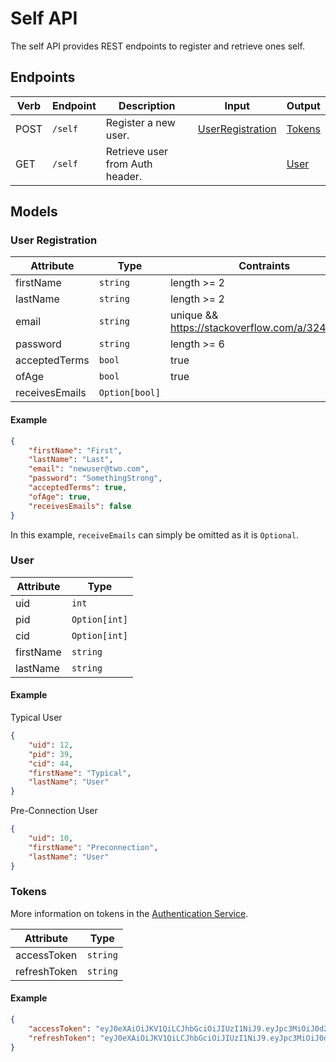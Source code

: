 # Self API
The self API provides REST endpoints to register and retrieve ones self.

## Endpoints
| Verb | Endpoint | Description                     | Input                                  | Output            |
|------|----------|---------------------------------|----------------------------------------|-------------------|
| POST | `/self`  | Register a new user.            | [UserRegistration](#User-Registration) | [Tokens](#Tokens) |
| GET  | `/self`  | Retrieve user from Auth header. |                                        | [User](#User)     |

## Models
### User Registration
| Attribute      | Type           | Contraints                           |
|----------------|----------------|--------------------------------------|
| firstName      | `string`       | length >= 2                          |
| lastName       | `string`       | length >= 2                          |
| email          | `string`       | unique && https://stackoverflow.com/a/32445372 |
| password       | `string`       | length >= 6                          |
| acceptedTerms  | `bool`         | true                              |
| ofAge          | `bool`         | true                              |
| receivesEmails | `Option[bool]` |                                      |

#### Example
```json
{
	"firstName": "First",
	"lastName": "Last",
	"email": "newuser@two.com",
	"password": "SomethingStrong",
	"acceptedTerms": true,
	"ofAge": true,
	"receivesEmails": false
}
```
In this example, `receiveEmails` can simply be omitted as it is `Optional`.

### User
| Attribute | Type          |
|-----------|---------------|
| uid       | `int`         |
| pid       | `Option[int]` |
| cid       | `Option[int]` |
| firstName | `string`      |
| lastName  | `string`      |

#### Example
Typical User
```json
{
	"uid": 12,
	"pid": 39,
	"cid": 44,
	"firstName": "Typical",
	"lastName": "User"
}
```

Pre-Connection User
```json
{
	"uid": 10,
	"firstName": "Preconnection",
	"lastName": "User"
}
```

### Tokens
More information on tokens in the [Authentication Service](https://github.com/two-app/authentication-service).

| Attribute    | Type     |
|--------------|----------|
| accessToken  | `string` |
| refreshToken | `string` |

#### Example
```json
{
    "accessToken": "eyJ0eXAiOiJKV1QiLCJhbGciOiJIUzI1NiJ9.eyJpc3MiOiJ0d28iLCJ1aWQiOiA0NywgImNvbm5lY3RDb2RlIjogInFyZEE3VyIsICJyb2xlIjogIkNPTk5FQ1QifQ.oklLsOLA63KPnJbtqzYGLJCDCDNrfspcavBlQ7Dgvbg",
    "refreshToken": "eyJ0eXAiOiJKV1QiLCJhbGciOiJIUzI1NiJ9.eyJpc3MiOiJ0d28iLCJ1aWQiOiA0NywgInJvbGUiOiAiUkVGUkVTSCJ9.vTA_wMzwxhxHskJEWRkR3azeKFvf3S5TUG_YaC2QYFY"
}
```